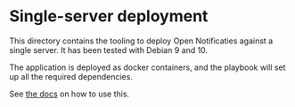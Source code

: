 # Single-server deployment

This directory contains the tooling to deploy Open Notificaties against a single
server. It has been tested with Debian 9 and 10.

The application is deployed as docker containers, and the playbook will
set up all the required dependencies.

See [the docs](../../docs/installation/deployment/single_server.rst) on how to use this.
